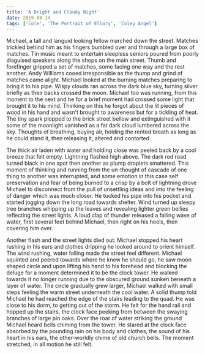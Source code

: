 ```yaml
---
title: 'A Bright and Cloudy Night'
date: 2019-08-14
tags: ['Cole', 'The Portrait of Ellory', 'Coley Angel']
---
```


Michael, a tall and languid looking fellow marched down the street. Matches trickled behind him as his fingers bumbled over and through a large box of matches. Tin music meant to entertain sleepless seniors poured from poorly disguised speakers along the shops on the main street. Thumb and forefinger gripped a set of matches, some facing one way and the rest another. Andy Williams cooed irresponsible as the thump and grind of matches came alight. Michael looked at the burning matches preparing to bring it to his pipe. Wispy clouds ran across the dark blue sky, turning silver briefly as their backs crossed the moon. Michael too was running, from this moment to the next and he for a brief moment had crossed some light that brought it to his mind. Thinking on this he forgot about the lit pieces of wood in his hand and wasn’t brought to awareness but for a tickling of heat. The tiny spark plopped to the brick street bellow and extinguished with it some of the moonlight vanished as a fat dark cloud lumbered across the sky. Thoughts of breathing, buying air, holding the rented breath as long as he could stand it, then releasing it, altered and contorted.

The thick air laden with water and holding close was peeled back by a cool breeze that felt empty. Lightning flashed high above. The dark red road turned black in one spot then another as plump droplets smattered. This moment of thinking and running from the un-thought of cascade of one thing to another was interrupted, and some emotion in this case self preservation and fear of being burned to a crisp by a bolt of lightning drove Michael to disconnect from the pull of unsettling ideas and into the feeling of danger which was much closer. He tucked his pipe into his pocket and started jogging down the long road towards shelter. Wind turned up sleepy tree branches whipping up the leaves and revealing lighter green bellies reflecting the street lights. A loud clap of thunder released a falling wave of water, first several feet behind Michael, then right on his heels, then covering him over.

Another flash and the street lights died out. Michael stopped his heart rushing in his ears and clothes dripping he looked around to orient himself. The wind rushing, water falling made the street feel different. Michael squinted and peered towards where he knew he should go, he saw moon shaped circle and upon lifting his hand to his forehead and blocking the deluge for a moment determined it to be the clock tower. He walked towards it no longer running due to the obscured ground sunken beneath a layer of water. The circle gradually grew larger, Michael walked with small steps feeling the warm street underneath the cool water. A solid thump told Michael he had reached the edge of the stairs leading to the quad. He was close to his dorm, to getting out of the storm. He felt for the hand rail and hopped up the stairs, the clock face peeking from between the swaying branches of large pin oaks. Over the roar of water striking the ground Michael heard bells chiming from the tower. He stared at the clock face absorbed by the pounding rain on his body and clothes, the sound of his heart in his ears, the other-worldly chime of old church bells. The moment stretched, in all motion he still felt.
